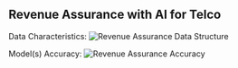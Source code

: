 ## Revenue Assurance with AI for Telco 

Data Characteristics:
![Revenue Assurance Data Structure](https://raw.githubusercontent.com/fenar/etc-ai-wrx/main/revenueassurance/data/rev_ass_data.png)<br>

Model(s) Accuracy:
![Revenue Assurance Accuracy](https://raw.githubusercontent.com/fenar/etc-ai-wrx/main/revenueassurance/data/rev_ass_models_accuracy.png)<br>
